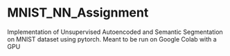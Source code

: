 # MNIST_NN_Assignment
Implementation of Unsupervised Autoencoded and Semantic Segmentation on MNIST dataset using pytorch.
Meant to be run on Google Colab with a GPU
